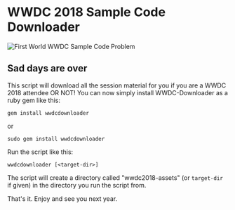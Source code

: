 # WWDC 2018 Sample Code Downloader

![First World WWDC Sample Code Problem](http://cdn.memegenerator.net/instances/400x/21928207.jpg)

## Sad days are over

This script will download all the session material for you if you are a WWDC 2018 attendee OR NOT!
You can now simply install WWDC-Downloader as a ruby gem like this:

    gem install wwdcdownloader

or

    sudo gem install wwdcdownloader

Run the script like this:

    wwdcdownloader [<target-dir>]

The script will create a directory called "wwdc2018-assets" (or `target-dir` if given) in the directory you run the script from.

That's it. Enjoy and see you next year.
